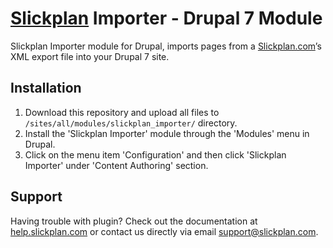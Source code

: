# [Slickplan](http://slickplan.com) Importer - Drupal 7 Module

Slickplan Importer module for Drupal, imports pages from a [Slickplan.com](http://slickplan.com)’s XML export file into your Drupal 7 site.

## Installation

1. Download this repository and upload all files to `/sites/all/modules/slickplan_importer/` directory.
2. Install the 'Slickplan Importer' module through the 'Modules' menu in Drupal.
3. Click on the menu item 'Configuration' and then click 'Slickplan Importer' under 'Content Authoring' section.

## Support

Having trouble with plugin? Check out the documentation at [help.slickplan.com](http://help.slickplan.com/) or contact us directly via email [support@slickplan.com](mailto:support@slickplan.com).
